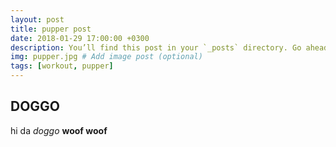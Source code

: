 ```yaml
---
layout: post
title: pupper post
date: 2018-01-29 17:00:00 +0300
description: You’ll find this post in your `_posts` directory. Go ahead and edit it and re-build the site to see your changes. # Add post description (optional)
img: pupper.jpg # Add image post (optional)
tags: [workout, pupper]
---
```


## DOGGO

hi da *doggo* **woof woof**